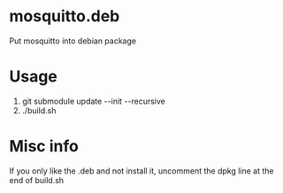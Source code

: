 # mosquitto.deb
Put mosquitto into debian package

# Usage
1. git submodule update --init --recursive
1. ./build.sh

# Misc info
If you only like the .deb and not install it, uncomment the dpkg line at the end of build.sh
